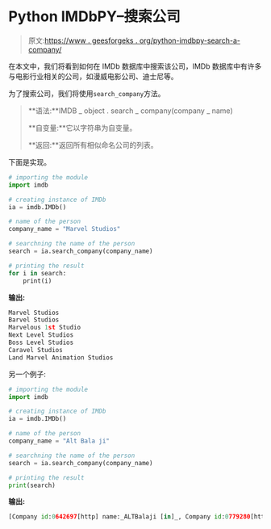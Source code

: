 # Python IMDbPY–搜索公司

> 原文:[https://www . geesforgeks . org/python-imdbpy-search-a-company/](https://www.geeksforgeeks.org/python-imdbpy-searching-a-company/)

在本文中，我们将看到如何在 IMDb 数据库中搜索该公司，IMDb 数据库中有许多与电影行业相关的公司，如漫威电影公司、迪士尼等。

为了搜索公司，我们将使用`search_company`方法。

> **语法:**IMDB _ object . search _ company(company _ name)
> 
> **自变量:**它以字符串为自变量。
> 
> **返回:**返回所有相似命名公司的列表。

下面是实现。

```py
# importing the module
import imdb

# creating instance of IMDb
ia = imdb.IMDb()

# name of the person
company_name = "Marvel Studios"

# searchning the name of the person
search = ia.search_company(company_name)

# printing the result
for i in search:
    print(i)
```

**输出:**

```py
Marvel Studios
Barvel Studios
Marvelous 1st Studio
Next Level Studios
Boss Level Studios
Caravel Studios
Land Marvel Animation Studios

```

另一个例子:

```py
# importing the module
import imdb

# creating instance of IMDb
ia = imdb.IMDb()

# name of the person
company_name = "Alt Bala ji"

# searchning the name of the person
search = ia.search_company(company_name)

# printing the result
print(search)
```

**输出:**

```py
[Company id:0642697[http] name:_ALTBalaji [in]_, Company id:0779280[http] name:_ALT Balaji [in]_]
```
